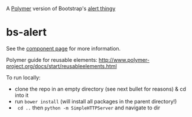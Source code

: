 A [Polymer][1] version of Bootstrap's [alert thingy](http://getbootstrap.com/javascript/#alerts)

# bs-alert

See the [component page](http://shmay.github.io/bs-alert) for more information.

Polymer guide for reusable elements: http://www.polymer-project.org/docs/start/reusableelements.html

To run locally:

* clone the repo in an empty directory (see next bullet for reasons) & cd into it
* run `bower install` (will install all packages in the parent directory!)
* ` cd ..` then `python -m SimpleHTTPServer` and navigate to dir

[1]: https://www.polymer-project.org/
